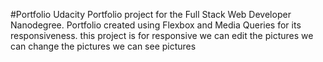 #Portfolio
Udacity Portfolio project for the Full Stack Web Developer Nanodegree. Portfolio created using Flexbox and Media Queries for its responsiveness.
this project is for responsive
we can edit the pictures
we can change the pictures
we can see pictures
